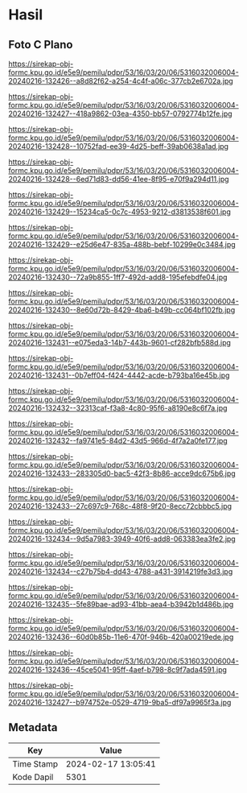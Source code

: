 # Hasil

## Foto C Plano

https://sirekap-obj-formc.kpu.go.id/e5e9/pemilu/pdpr/53/16/03/20/06/5316032006004-20240216-132426--a8d82f62-a254-4c4f-a06c-377cb2e6702a.jpg

https://sirekap-obj-formc.kpu.go.id/e5e9/pemilu/pdpr/53/16/03/20/06/5316032006004-20240216-132427--418a9862-03ea-4350-bb57-0792774b12fe.jpg

https://sirekap-obj-formc.kpu.go.id/e5e9/pemilu/pdpr/53/16/03/20/06/5316032006004-20240216-132428--10752fad-ee39-4d25-beff-39ab0638a1ad.jpg

https://sirekap-obj-formc.kpu.go.id/e5e9/pemilu/pdpr/53/16/03/20/06/5316032006004-20240216-132428--6ed71d83-dd56-41ee-8f95-e70f9a294d11.jpg

https://sirekap-obj-formc.kpu.go.id/e5e9/pemilu/pdpr/53/16/03/20/06/5316032006004-20240216-132429--15234ca5-0c7c-4953-9212-d3813538f601.jpg

https://sirekap-obj-formc.kpu.go.id/e5e9/pemilu/pdpr/53/16/03/20/06/5316032006004-20240216-132429--e25d6e47-835a-488b-bebf-10299e0c3484.jpg

https://sirekap-obj-formc.kpu.go.id/e5e9/pemilu/pdpr/53/16/03/20/06/5316032006004-20240216-132430--72a9b855-1ff7-492d-add8-195efebdfe04.jpg

https://sirekap-obj-formc.kpu.go.id/e5e9/pemilu/pdpr/53/16/03/20/06/5316032006004-20240216-132430--8e60d72b-8429-4ba6-b49b-cc064bf102fb.jpg

https://sirekap-obj-formc.kpu.go.id/e5e9/pemilu/pdpr/53/16/03/20/06/5316032006004-20240216-132431--e075eda3-14b7-443b-9601-cf282bfb588d.jpg

https://sirekap-obj-formc.kpu.go.id/e5e9/pemilu/pdpr/53/16/03/20/06/5316032006004-20240216-132431--0b7eff04-f424-4442-acde-b793ba16e45b.jpg

https://sirekap-obj-formc.kpu.go.id/e5e9/pemilu/pdpr/53/16/03/20/06/5316032006004-20240216-132432--32313caf-f3a8-4c80-95f6-a8190e8c6f7a.jpg

https://sirekap-obj-formc.kpu.go.id/e5e9/pemilu/pdpr/53/16/03/20/06/5316032006004-20240216-132432--fa9741e5-84d2-43d5-966d-4f7a2a0fe177.jpg

https://sirekap-obj-formc.kpu.go.id/e5e9/pemilu/pdpr/53/16/03/20/06/5316032006004-20240216-132433--283305d0-bac5-42f3-8b86-acce9dc675b6.jpg

https://sirekap-obj-formc.kpu.go.id/e5e9/pemilu/pdpr/53/16/03/20/06/5316032006004-20240216-132433--27c697c9-768c-48f8-9f20-8ecc72cbbbc5.jpg

https://sirekap-obj-formc.kpu.go.id/e5e9/pemilu/pdpr/53/16/03/20/06/5316032006004-20240216-132434--9d5a7983-3949-40f6-add8-063383ea3fe2.jpg

https://sirekap-obj-formc.kpu.go.id/e5e9/pemilu/pdpr/53/16/03/20/06/5316032006004-20240216-132434--c27b75b4-dd43-4788-a431-3914219fe3d3.jpg

https://sirekap-obj-formc.kpu.go.id/e5e9/pemilu/pdpr/53/16/03/20/06/5316032006004-20240216-132435--5fe89bae-ad93-41bb-aea4-b3942b1d486b.jpg

https://sirekap-obj-formc.kpu.go.id/e5e9/pemilu/pdpr/53/16/03/20/06/5316032006004-20240216-132436--60d0b85b-11e6-470f-946b-420a00219ede.jpg

https://sirekap-obj-formc.kpu.go.id/e5e9/pemilu/pdpr/53/16/03/20/06/5316032006004-20240216-132436--45ce5041-95ff-4aef-b798-8c9f7ada4591.jpg

https://sirekap-obj-formc.kpu.go.id/e5e9/pemilu/pdpr/53/16/03/20/06/5316032006004-20240216-132427--b974752e-0529-4719-9ba5-df97a9965f3a.jpg


## Metadata

| Key        | Value               |
| ---------- | ------------------- |
| Time Stamp | 2024-02-17 13:05:41 |
| Kode Dapil | 5301                |



